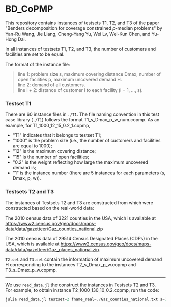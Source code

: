# BD_CoPMP

This repository contains instances of testsets T1, T2, and T3 of the paper "Benders decomposition for coverage constrained $p$-median problems" by Yan-Ru Wang, Jie Liang, Cheng-Yang Yu, Wei Lv, Wei-Kun Chen, and Yu-Hong Dai.


In all instances of testsets T1, T2, and T3, the number of customers and facilities are set to be equal.

The format of the instance file:
> line 1: problem size s, maximum covering distance Dmax, number of open facilities p, maximum uncovered demand H.  
> line 2: demand of all customers.     
> line i + 2: distance of customer i to each facility (i = 1, ..., s). 

### Testset T1 

There are 60 instance files in `./T1`.
The file naming convention in this test case library (`./T1`) follows the format T1_s_Dmax_p_w_num.copmp. 
As an example, for T1_1000_12_15_0.2_1.copmp,


- "T1" indicates that it belongs to testset T1;
- "1000" is the problem size (i.e., the number of customers and facilities are equal to 1000);
- "12" is the maximum covering distance;
- "15" is the number of open facilities;
- "0.2" is the weight reflecting how large the maximum uncovered demand is;
- "1" is the instance number (there are 5 instances for each parameters (s, Dmax, p, w)).


### Testsets T2 and T3


The instances of Testsets T2 and T3 are constructed from which were constructed based on the real-world data:

The 2010 census data of 3221 counties in the USA, which is available at
https://www2.census.gov/geo/docs/maps-data/data/gazetteer/Gaz_counties_national.zip

The 2010 census data of 29514 Census Designated Places (CDPs) in the USA, which is available at
https://www2.census.gov/geo/docs/maps-data/data/gazetteer/Gaz_places_national.zip.

`T2.set` and `T3.set` contain the information of maximum uncovered demand H corresponding to the instances T2_s_Dmax_p_w.copmp and T3_s_Dmax_p_w.copmp.

---

We use `read_data.jl` the construct the instances in Testsets T2 and T3.      
For example, to obtain instance T2_1000_130_10_0.2.copmp, run the code:

```julia 
julia read_data.jl testset=2 fname_real=./Gaz_counties_national.txt s=1000 Dmax=130 p=10 w=0.2
```


